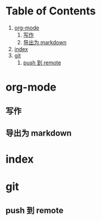 
# Table of Contents

1.  [org-mode](#org0e86236)
    1.  [写作](#org0168b00)
    2.  [导出为 markdown](#orgb0b25db)
2.  [index](#org35afca8)
3.  [git](#orgbd23db8)
    1.  [push 到 remote](#org2399da2)



<a id="org0e86236"></a>

# org-mode


<a id="org0168b00"></a>

## 写作


<a id="orgb0b25db"></a>

## 导出为 markdown


<a id="org35afca8"></a>

# index


<a id="orgbd23db8"></a>

# git


<a id="org2399da2"></a>

## push 到 remote

